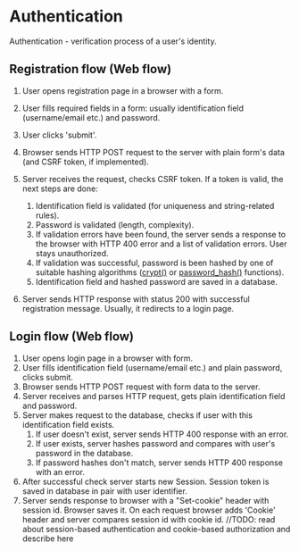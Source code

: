 # Authentication
Authentication - verification process of a user's identity.

## Registration flow (Web flow)
1. User opens registration page in a browser with a form.
2. User fills required fields in a form: usually identification field (username/email etc.) and password.
3. User clicks 'submit'.
4. Browser sends HTTP POST request to the server with plain form's data (and CSRF token, if implemented).
5. Server receives the request, checks CSRF token. If a token is valid, the next steps are done:

   1. Identification field is validated (for uniqueness and string-related rules).
   2. Password is validated (length, complexity).
   3. If validation errors have been found, 
   the server sends a response to the browser with HTTP 400 error and a list of validation errors. 
   User stays unauthorized.
   4. If validation was successful, 
   password is been hashed by one of suitable hashing algorithms
    ([crypt()](https://www.php.net/manual/ru/function.crypt.php) 
    or [password_hash()](https://www.php.net/manual/ru/function.password-hash.php) functions).
   5. Identification field and hashed password are saved in a database.
6. Server sends HTTP response with status 200 with successful registration message. Usually, it redirects to a login page.

## Login flow (Web flow)
1. User opens login page in a browser with form.
2. User fills identification field (username/email etc.) and plain password, clicks submit.
3. Browser sends HTTP POST request with form data to the server.
4. Server receives and parses HTTP request, gets plain identification field and password.
5. Server makes request to the database, checks if user with this identification field exists.
    1. If user doesn't exist, server sends HTTP 400 response with an error.
    2. If user exists, server hashes password and compares with user's password in the database.
    3. If password hashes don't match, server sends HTTP 400 response with an error.
6. After successful check server starts new Session. Session token is saved in database in pair with user identifier.
7. Server sends response to browser with a "Set-cookie" header with session id. Browser saves it.
On each request browser adds 'Cookie' header and server compares session id with cookie id.
//TODO: read about session-based authentication and cookie-based authorization and describe here
    